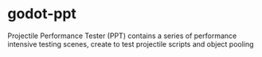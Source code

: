 # godot-ppt
Projectile Performance Tester (PPT) contains a series of performance intensive testing scenes, create to test projectile scripts and object pooling
